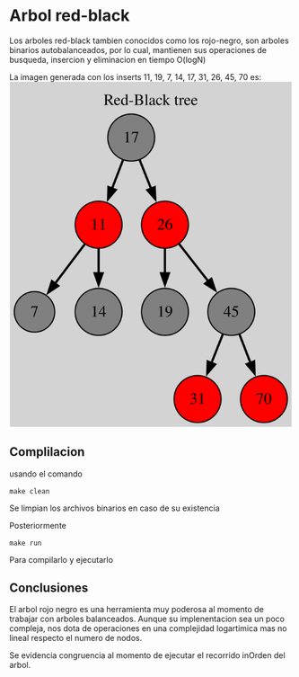 # Arbol red-black

Los arboles red-black tambien conocidos como los rojo-negro, son arboles binarios autobalanceados, por lo cual, mantienen sus operaciones de busqueda, insercion y eliminacion en tiempo O(logN)

La imagen generada con los inserts 11, 19, 7, 14, 17, 31, 26, 45, 70 es:
![Imagen](rbtree.svg)

## Complilacion

usando el comando
```
make clean
```
Se limpian los archivos binarios en caso de su existencia

Posteriormente
```
make run
```
Para compilarlo y ejecutarlo

## Conclusiones

El arbol rojo negro es una herramienta muy poderosa al momento de trabajar con arboles balanceados. Aunque su implenentacion sea un poco compleja, nos dota de operaciones en una complejidad logartimica mas no lineal respecto el numero de nodos.

Se evidencia congruencia al momento de ejecutar el recorrido inOrden del arbol.